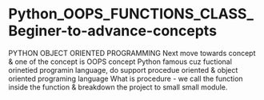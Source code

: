 # Python_OOPS_FUNCTIONS_CLASS_Beginer-to-advance-concepts
PYTHON OBJECT ORIENTED PROGRAMMING
Next move towards concept & one of the concept is OOPS concept
Python famous cuz fuctional orinetied programin language, do support procedue oriented & object oriented programing language
What is procedure - we call the function inside the function & breakdown the project to small small module.
